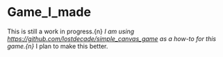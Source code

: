 # Game_I_made
This is still a work in progress.{n}
*I am using https://github.com/lostdecade/simple_canvas_game as a how-to for this game.{n}*
I plan to make this better.
